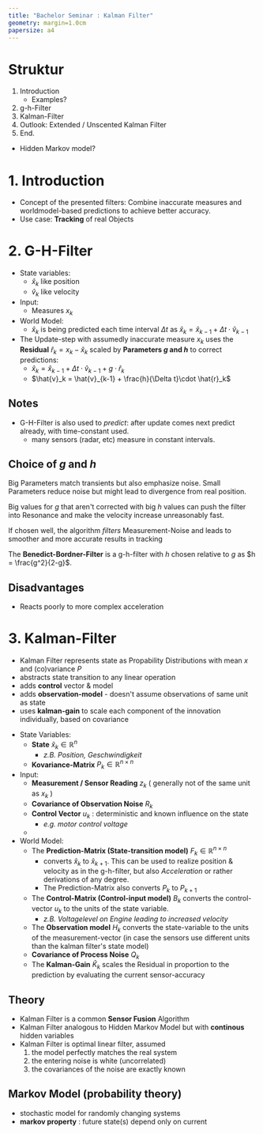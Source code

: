 ```yaml
---
title: "Bachelor Seminar : Kalman Filter"
geometry: margin=1.0cm
papersize: a4
---
```


# Struktur

1.  Introduction
	*   Examples?
2.  g-h-Filter
3.  Kalman-Filter
4.  Outlook: Extended / Unscented Kalman Filter
5.  End.


-   Hidden Markov model?

# 1. Introduction

*   Concept of the presented filters: Combine inaccurate measures and worldmodel-based predictions to achieve better accuracy.
*   Use case: **Tracking** of real Objects 

# 2. G-H-Filter

-   State variables:
	-   $\hat{x}_k$ like position
	-   $\hat{v}_k$ like velocity
-   Input:
	-   Measures $x_k$
-   World Model: 
	-   $\hat{x}_k$ is being predicted each time interval $\Delta t$ as 
		$\hat{x}_k = \hat{x}_{k-1} + \Delta t \cdot \hat{v}_{k-1}$
-   The Update-step with assumedly inaccurate measure $x_k$ uses the **Residual** $\hat{r}_k = x_k - \hat{x}_k$ scaled by **Parameters $g$ and $h$** to correct predictions:
	-   $\hat{x}_k = \hat{x}_{k-1} + \Delta t \cdot \hat{v}_{k-1} + g\cdot \hat{r}_k$
	-   $\hat{v}_k = \hat{v}_{k-1}  + \frac{h}{\Delta t}\cdot \hat{r}_k$

## Notes
-	G-H-Filter is also used to *predict*: after update comes next predict already, with time-constant used.
	-	many sensors (radar, etc) measure in constant intervals.

## Choice of $g$ and $h$
Big Parameters match transients but also emphasize noise.
Small Parameters reduce noise but might lead to divergence from real position.

Big values for $g$ that aren't corrected with big $h$ values can push the filter into Resonance and make the velocity increase unreasonably fast.

If chosen well, the algorithm *filters* Measurement-Noise and leads to smoother and more accurate results in tracking

The **Benedict-Bordner-Filter** is a g-h-filter with $h$ chosen relative to $g$ as $h = \frac{g^2}{2-g}$.

## Disadvantages
-   Reacts poorly to more complex acceleration


# 3. Kalman-Filter
*	Kalman Filter represents state as Propability Distributions with mean $x$ and (co)variance $P$
*	abstracts state transition to any linear operation 
*	adds **control** vector & model
*	adds **observation-model** - doesn't assume observations of same unit as state
*	uses **kalman-gain** to scale each component of the innovation individually, based on covariance

-   State Variables:
	-   **State** $\hat{x}_k \in \mathbb{R}^n$
		-   *z.B. Position, Geschwindigkeit*
	-   **Kovariance-Matrix** $P_k \in \mathbb{R}^{n\times n}$
-   Input:
	-   **Measurement / Sensor Reading** $z_k$ ( generally not of the same unit as $x_k$ )
	-   **Covariance of Observation Noise** $R_k$ 
	-   **Control Vector** $u_k$ : deterministic and known influence on the state 
		-	*e.g. motor control voltage*
	-	
-   World Model:
	-   The **Prediction-Matrix (State-transition model)** $F_k \in \mathbb{R}^{n\times n}$ 
		-   converts $\hat{x}_k$ to $\hat{x}_{k+1}$. This can be used to realize position & velocity as in the g-h-filter, but also *Acceleration* or rather derivations of any degree.
		-	The Prediction-Matrix also converts $P_k$ to $P_{k+1}$
	-	The **Control-Matrix (Control-input model)** $B_k$ converts the control-vector $u_k$ to the units of the state variable.
		-	*z.B. Voltagelevel on Engine leading to increased velocity*
	-	The **Observation model** $H_k$ converts the state-variable to the units of the measurement-vector (in case the sensors use different units than the kalman filter's state model)
	-	**Covariance of Process Noise** $Q_k$
	-	The **Kalman-Gain** $\hat{K}_k$ scales the Residual in proportion to the prediction by evaluating the current sensor-accuracy

## Theory
-	Kalman Filter is a common **Sensor Fusion** Algorithm
-	Kalman Filter analogous to Hidden Markov Model but with **continous** hidden variables
-	Kalman Filter is optimal linear filter, assumed
	1.	the model perfectly matches the real system
	2.	the entering noise is white (uncorrelated) 
	3.	the covariances of the noise are exactly known

## Markov Model (probability theory)

-	stochastic model for randomly changing systems
-	**markov property** : future state(s) depend only on current
